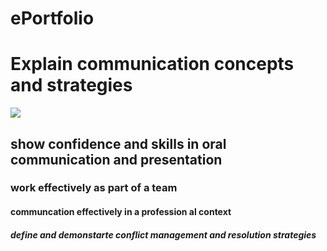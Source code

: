 # ePortfolio
<html>
  <head>
    <body>
      <h1>Explain communication concepts and strategies</h1>
      <img src = "harshil.jpg" alt" the image">
      <h2>show confidence and skills in oral communication and presentation</h2>
        <h3>work effectively as part of a team</h3>
        <h4>communcation effectively in a profession al context</h4>
        <h5>define and demonstarte conflict management and resolution strategies</h5>
    </body>
  </head>
</html>
